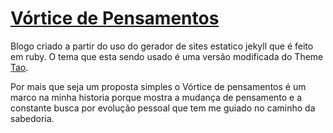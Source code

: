 # [Vórtice de Pensamentos](https://jonatassc.github.io/PB/)

Blogo criado a partir do uso do gerador de sites estatico jekyll que é feito em ruby. O tema que esta sendo usado é uma versão modificada do Theme [Tao](https://github.com/vfvong/jekyll-theme-tao).

Por mais que seja um proposta simples o Vórtice de pensamentos é um marco na minha historia porque mostra a mudança de pensamento e a constante busca por evolução pessoal que tem me guiado no caminho da sabedoria.
